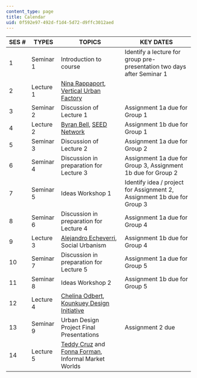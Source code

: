 ```yaml
---
content_type: page
title: Calendar
uid: 0f592e97-492d-f1d4-5d72-d9ffc3012aed
---
```


| SES # | TYPES | TOPICS | KEY DATES |
| --- | --- | --- | --- |
| 1 | Seminar 1 | Introduction to course | Identify a lecture for group pre-presentation two days after Seminar 1 |
| 2 | Lecture 1 | [Nina Rappaport](https://dusp.mit.edu/cdd/event/feb-8-cdd-forum-nina-rappaport-vertical-urban-factory-0), [Vertical Urban Factory](http://verticalurbanfactory.org/OVERVIEW) | &nbsp; |
| 3 | Seminar 2 | Discussion of Lecture 1 | Assignment 1a due for Group 1 |
| 4 | Lecture 2 | [Byran Bell](https://dusp.mit.edu/cdd/event/cdd-forum-bryan-bell-public-interest-design-design-98), [SEED Network](http://seednetwork.org/about/) | Assignment 1b due for Group 1 |
| 5 | Seminar 3 | Discussion of Lecture 2 | Assignment 1a due for Group 2 |
| 6 | Seminar 4 | Discussion in preparation for Lecture 3 | Assignment 1a due for Group 3, Assignment 1b due for Group 2  |
| 7 | Seminar 5 | Ideas Workshop 1 | Identify idea / project for Assignment 2, Assignment 1b due for Group 3 |
| 8 | Seminar 6 | Discussion in preparation for Lecture 4 | Assignment 1a due for Group 4 |
| 9 | Lecture 3 | [Alejandro Echeverri](https://dusp.mit.edu/cdd/event/cdd-forum-alejandro-echeverri-medellin-urban-narratives-emerging-contexts), Social Urbanism | Assignment 1b due for Group 4 |
| 10 | Seminar 7 | Discussion in preparation for Lecture 5 | Assignment 1a due for Group 5 |
| 11 | Seminar 8 | Ideas Workshop 2 | Assignment 1b due for Group 5 |
| 12 | Lecture 4 | [Chelina Odbert](https://dusp.mit.edu/cdd/event/cdd-forum-425-chelina-odbert-kounkuey-design-initiative), [Kounkuey Design Initiative](http://www.kounkuey.org/) | &nbsp; |
| 13 | Seminar 9 | Urban Design Project Final Presentations | Assignment 2 due |
| 14 | Lecture 5 | [Teddy Cruz](https://visarts.ucsd.edu/people/faculty/teddy-cruz.html) and [Fonna Forman](https://polisci.ucsd.edu/people/faculty/faculty-directory/currently-active-faculty/forman-profile.html), Informal Market Worlds |